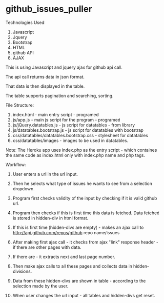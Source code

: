 # github_issues_puller
Technologies Used
  1. Javascript
  2. Jquery
  3. Bootstrap
  4. HTML
  5. github API
  6. AJAX

This is using Javascript and jquery ajax for github api call.

The api call returns data in json format. 

That data is then displayed in the table.

The table supports pagination and searching, sorting.

File Structure:

1. index.html - main entry script - programed
2. js/app.js - main js script for the program - programed
3. js/jQuery.datatables.js - js script for datatables - from library
4. js/datatables.bootstrap.js - js script for datatables with bootstrap
5. css/datatables/datatables.bootstrap.css - stylesheet for datatables
6. css/datatables/images - images to be used in datatables.

Note: The Heroku app uses index.php as the entry script - which containes the same code as index.html only with index.php name and php tags. 


Workflow:

1. User enters a url in the url input.

2. Then he selects what type of issues he wants to see from a selection dropdown.

3. Program first checks validity of the input by checking if it is valid github url.

4. Program then checks if this is first time this data is fetched. Data fetched is stored in hidden-div in html format.

5. If this is first time (hidden-divs are empty) - makes an ajax call to 
  http://api.github.com/repos/github repo name/issues
  
6. After making first ajax call - it checks from ajax "link" response header - if there are other pages with data.

7. If there are - it extracts next and last page number.

8. Then make ajax calls to all these pages and collects data in hidden-divisions. 

9. Data from these hidden-divs are shown in table - according to the selection made by the user.

10. When user changes the url input - all tables and hidden-divs get reset.





